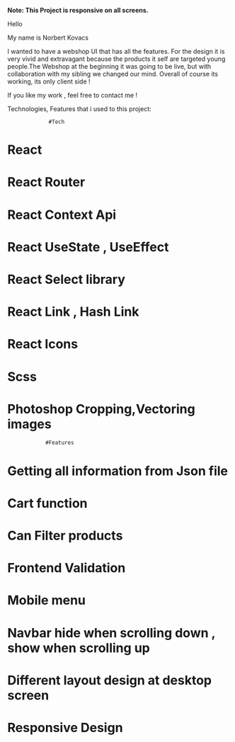 **Note: This Project is responsive on all screens.**

Hello

My name is Norbert Kovacs

I wanted to have a webshop UI that has all the features. For the design it is very vivid and extravagant because the products it self are targeted young people.The Webshop at the beginning it was going to be live, but with collaboration with my sibling we changed our mind.
Overall of course its working, its only client side !

If you like my work , feel free to contact me !

Technologies, Features that i used to this project:

                 #Tech

# React

# React Router

# React Context Api

# React UseState , UseEffect

# React Select library

# React Link , Hash Link

# React Icons

# Scss

# Photoshop Cropping,Vectoring images

                #Features

# Getting all information from Json file

# Cart function

# Can Filter products

# Frontend Validation

# Mobile menu

# Navbar hide when scrolling down , show when scrolling up

# Different layout design at desktop screen

# Responsive Design
